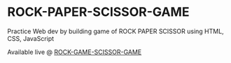 # ROCK-PAPER-SCISSOR-GAME
Practice Web dev by building game of ROCK PAPER SCISSOR using HTML, CSS, JavaScript

Available live @ [ROCK-GAME-SCISSOR-GAME](https://souravs17031999.github.io/ROCK-PAPER-SCISSOR/)
